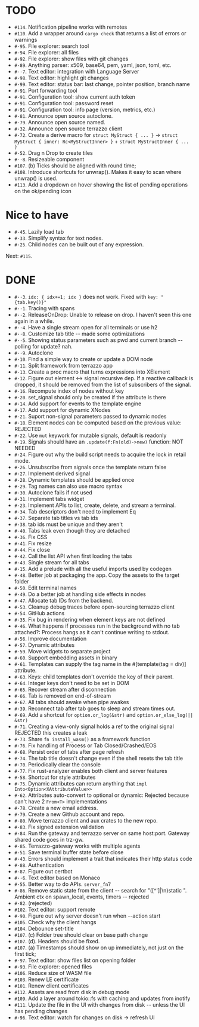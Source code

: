 # TODO
- `#114`. Notification pipeline works with remotes
- `#110`. Add a wrapper around `cargo check` that returns a list of errors or warnings
- `#·95`. File explorer: search tool
- `#·94`. File explorer: all files
- `#·92`. File explorer: show files with git changes
- `#·89`. Anything parser: x509, base64, pem, yaml, json, toml, etc.
- `#··7`. Text editor: integration with Language Server
- `#·98`. Text editor: highlight git changes
- `#·99`. Text editor: status bar: last change, pointer position, branch name
- `#·91`. Port forwarding tool
- `#·91`. Configuration tool: show current auth token
- `#·91`. Configuration tool: password reset
- `#·91`. Configuration tool: info page (version, metrics, etc.)
- `#·81`. Announce open source autoclone.
- `#·79`. Announce open source named.
- `#·32`. Announce open source terrazzo client
- `#·72`. Create a derive macro for `struct MyStruct { ... }` → `struct MyStruct { inner: Rc<MyStructInner> }` + `struct MyStructInner { ... }`
- `#·52`. Drag n Drop to create tiles
- `#··8`. Resizeable component
- `#107`. (b) Ticks should be aligned with round time;
- `#108`. Introduce shortcuts for unwrap(). Makes it easy to scan where unwrap() is used.
- `#113`. Add a dropdown on hover showing the list of pending operations on the ok/pending icon

# Nice to have
- `#·45`. Lazily load tab
- `#·33`. Simplify syntax for text nodes.
- `#·25`. Child nodes can be built out of any expression.

Next: `#115`.

# DONE
- `#··3`. `idx: { idx+=1; idx }` does not work. Fixed with `key: "{tab.key()}"`
- `#··1`. Tracing with spans
- `#··2`. ReleaseOnDrop: Unable to release on drop. I haven't seen this one again in a while.
- `#··4`. Have a single stream open for all terminals or use h2
- `#··8`. Customize tab title -- made some optimizations
- `#··5`. Showing status parameters such as pwd and current branch -- polling for update? nah.
- `#··9`. Autoclone
- `#·10`. Find a simple way to create or update a DOM node
- `#·11`. Split framework from terrazzo app
- `#·13`. Create a proc macro that turns expressions into XElement
- `#·12`. Figure out element <-> signal recursive dep. If a reactive callback is dropped, it should be removed from the list of subscribers of the signal.
- `#·16`. Recompute index of nodes without key
- `#·20`. set_signal should only be created if the attribute is there
- `#·14`. Add support for events to the template engine
- `#·17`. Add support for dynamic XNodes
- `#·21`. Suport non-signal parameters passed to dynamic nodes
- `#·18`. Element nodes can be computed based on the previous value: REJECTED
- `#·22`. Use `mut` keywork for mutable signals, default is readonly
- `#·19`. Signals should have an `.update(f:Fn(old)->new)` function: NOT NEEDED
- `#·24`. Figure out why the build script needs to acquire the lock in retail mode.
- `#·26`. Unsubscribe from signals once the template return false
- `#·27`. Implement derived signal
- `#·28`. Dynamic templates should be applied once
- `#·29`. Tag names can also use macro syntax
- `#·30`. Autoclone fails if not used
- `#·31`. Implement tabs widget
- `#·23`. Implement APIs to list, create, delete, and stream a terminal.
- `#·34`. Tab descriptors don't need to implement Eq
- `#·37`. Separate tab titles vs tab ids
- `#·38`. tab ids must be unique and they aren't
- `#·40`. Tabs leak even though they are detached
- `#·36`. Fix CSS
- `#·41`. Fix resize
- `#·44`. Fix close
- `#·42`. Call the list API when first loading the tabs
- `#·43`. Single stream for all tabs
- `#·15`. Add a prelude with all the useful imports used by codegen
- `#·48`. Better job at packaging the app. Copy the assets to the target folder
- `#·50`. Edit terminal names
- `#·49`. Do a better job at handling side effects in nodes
- `#·47`. Allocate tab IDs from the backend.
- `#·53`. Cleanup debug traces before open-sourcing terrazzo client
- `#·54`. GitHub actions
- `#·35`. Fix bug in rendering when element keys are not defined
- `#·46`. What happens if processes run in the background with no tab attached?: Process hangs as it can't continue writing to stdout.
- `#·56`. Improve documentation
- `#·57`. Dynamic attributes
- `#·59`. Move widgets to separate project
- `#·60`. Support embedding assets in binary
- `#·61`. Templates can supply the tag name in the #[template(tag = div)] attribute.
- `#·63`. Keys: child templates don't override the key of their parent.
- `#·64`. Integer keys don't need to be set in DOM
- `#·65`. Recover stream after disconnection
- `#·66`. Tab is removed on end-of-stream
- `#·67`. All tabs should awake when pipe awakes
- `#·39`. Reconnect tab after tab goes to sleep and stream times out.
- `#·69`. Add a shortcut for `option.or_log(&str)` and `option.or_else_log(|| &str)`
- `#·71`. Creating a view-only signal holds a ref to the original signal REJECTED this creates a leak
- `#·73`. Share `fn install_wasm()` as a framework function
- `#·76`. Fix handling of Process or Tab Closed/Crashed/EOS
- `#·68`. Persist order of tabs after page refresh
- `#·74`. The tab title doesn't change even if the shell resets the tab title
- `#·70`. Periodically clear the console
- `#·77`. Fix rust-analyzer enables both client and server features
- `#·58`. Shortcut for style attributes
- `#·75`. Dynamic attributes can return anything that `impl Into<Option<XAttributeValue>>`
- `#·62`. Attributes auto-convert to optional or dynamic: Rejected because can't have 2 `From<T>` implementations
- `#·78`. Create a new email address.
- `#·79`. Create a new Github account and repo.
- `#·80`. Move terrazzo client and aux crates to the new repo.
- `#·83`. Fix signed extension validation
- `#·84`. Run the gateway and terrazzo server on same host:port. Gateway shared code goes in trz-gw.
- `#·85`. Terrazzo-gateway works with multiple agents
- `#·51`. Save terminal buffer state before close
- `#·43`. Errors should implement a trait that indicates their http status code
- `#·88`. Authentication
- `#·87`. Figure out certbot
- `#··6`. Text editor based on Monaco
- `#·55`. Better way to do APIs. `server_fn`?
- `#·86`. Remove static state from the client -- search for "([^']|\n)static ". Ambient ctx on spawn_local, events, timers -- rejected
- `#·82`. (rejected)
- `#102`. Text editor: support remote
- `#·90`. Figure out why server doesn't run when --action start
- `#105`. Check why the client hangs
- `#104`. Debounce set-title
- `#107`. (c) Folder tree should clear on base path change
- `#107`. (d). Headers should be fixed.
- `#107`. (a) Timestamps should show on up immediately, not just on the first tick;
- `#·97`. Text editor: show files list on opening folder
- `#·93`. File explorer: opened files
- `#106`. Reduce size of WASM file
- `#103`. Renew LE certificate
- `#101`. Renew client certificates
- `#112`. Assets are read from disk in debug mode
- `#109`. Add a layer around tokio::fs with caching and updates from inotify
- `#111`. Update the file in the UI with changes from disk -- unless the UI has pending changes
- `#·96`. Text editor: watch for changes on disk → refresh UI
